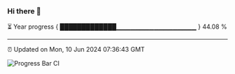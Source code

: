### Hi there 👋

⏳ Year progress { █████████████▁▁▁▁▁▁▁▁▁▁▁▁▁▁▁▁▁ } 44.08 %

---

⏰ Updated on Mon, 10 Jun 2024 07:36:43 GMT

![Progress Bar CI](https://github.com/IshwaranRudhara/GIT-ACTION/workflows/Progress%20Bar%20CI/badge.svg)
